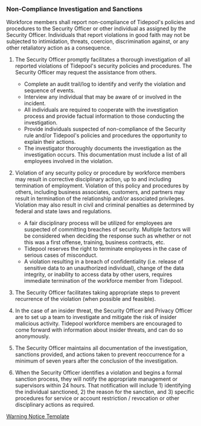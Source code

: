 ### Non-Compliance Investigation and Sanctions

Workforce members shall report non-compliance of Tidepool's policies and
procedures to the Security Officer or other individual as assigned by the
Security Officer. Individuals that report violations in good faith may not be
subjected to intimidation, threats, coercion, discrimination against, or any
other retaliatory action as a consequence.

1. The Security Officer promptly facilitates a thorough investigation of all
   reported violations of Tidepool's security policies and procedures. The
   Security Officer may request the assistance from others.

    * Complete an audit trail/log to identify and verify the violation and
      sequence of events.
    * Interview any individual that may be aware of or involved in the incident.
    * All individuals are required to cooperate with the investigation process
      and provide factual information to those conducting the investigation.
    * Provide individuals suspected of non-compliance of the Security rule
      and/or Tidepool's policies and procedures the opportunity to explain their
      actions.
    * The investigator thoroughly documents the investigation as the
      investigation occurs. This documentation must include a list of all
      employees involved in the violation.

2. Violation of any security policy or procedure by workforce members may result
   in corrective disciplinary action, up to and including termination of
   employment. Violation of this policy and procedures by others, including
   business associates, customers, and partners may result in termination of the
   relationship and/or associated privileges. Violation may also result in civil
   and criminal penalties as determined by federal and state laws and
   regulations.

    * A fair disciplinary process will be utilized for employees are suspected
      of committing breaches of security. Multiple factors will be considered
      when deciding the response such as whether or not this was a first
      offense, training, business contracts, etc.
    * Tidepool reserves the right to terminate employees in the case of serious
      cases of misconduct.
    * A violation resulting in a breach of confidentiality (i.e. release of
      sensitive data to an unauthorized individual), change of the data
      integrity, or inability to access data by other users, requires immediate
      termination of the workforce member from Tidepool.

3. The Security Officer facilitates taking appropriate steps to prevent
   recurrence of the violation (when possible and feasible).

4. In the case of an insider threat, the Security Officer and Privacy Officer
   are to set up a team to investigate and mitigate the risk of insider
   malicious activity. Tidepool workforce members are encouraged to come forward
   with information about insider threats, and can do so anonymously.

5. The Security Officer maintains all documentation of the investigation,
   sanctions provided, and actions taken to prevent reoccurrence for a minimum
   of seven years after the conclusion of the investigation.

6. When the Security Officer identifies a violation and begins a formal
   sanction process, they will notify the appropriate management or supervisors
   within 24 hours. That notification will include 1) identifying the
   individual sanctioned, 2) the reason for the sanction, and 3) specific
   procedures for service or account restriction / revocation or other
   disciplinary actions as required.

[Warning Notice Template](ref/sanction-notice.pdf)